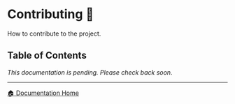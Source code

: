 # Contributing 🤝

How to contribute to the project.

## Table of Contents

*This documentation is pending. Please check back soon.*

---

[🏠 Documentation Home](../)

